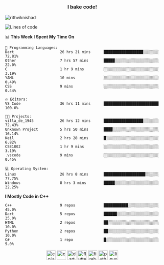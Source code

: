 <h3 align="center">I bake code!</h3>

<p align="left"> <img src="https://komarev.com/ghpvc/?username=rithviknishad" alt="rithviknishad" /> </p>

<!--START_SECTION:waka-->
![Lines of code](https://img.shields.io/badge/From%20Hello%20World%20I%27ve%20Written-688265%20lines%20of%20code-blue)

📊 **This Week I Spent My Time On** 

```text
💬 Programming Languages: 
Dart                     26 hrs 21 mins      ██████████████████░░░░░░░   72.81% 
Other                    7 hrs 57 mins       █████░░░░░░░░░░░░░░░░░░░░   22.0% 
C                        1 hr 9 mins         ░░░░░░░░░░░░░░░░░░░░░░░░░   3.19% 
YAML                     10 mins             ░░░░░░░░░░░░░░░░░░░░░░░░░   0.49% 
CSS                      9 mins              ░░░░░░░░░░░░░░░░░░░░░░░░░   0.44%

🔥 Editors: 
VS Code                  36 hrs 11 mins      █████████████████████████   100.0%

🐱‍💻 Projects: 
villa_de_1945            26 hrs 12 mins      ██████████████████░░░░░░░   72.43% 
Unknown Project          5 hrs 50 mins       ████░░░░░░░░░░░░░░░░░░░░░   16.14% 
Keil                     2 hrs 28 mins       █░░░░░░░░░░░░░░░░░░░░░░░░   6.82% 
CSE1002                  1 hr 9 mins         ░░░░░░░░░░░░░░░░░░░░░░░░░   3.19% 
.vscode                  9 mins              ░░░░░░░░░░░░░░░░░░░░░░░░░   0.45%

💻 Operating System: 
Linux                    28 hrs 8 mins       ███████████████████░░░░░░   77.75% 
Windows                  8 hrs 3 mins        █████░░░░░░░░░░░░░░░░░░░░   22.25%

```

**I Mostly Code in C++** 

```text
C++                      9 repos             ███████████░░░░░░░░░░░░░░   45.0% 
Dart                     5 repos             ██████░░░░░░░░░░░░░░░░░░░   25.0% 
HTML                     2 repos             ██░░░░░░░░░░░░░░░░░░░░░░░   10.0% 
Python                   2 repos             ██░░░░░░░░░░░░░░░░░░░░░░░   10.0% 
C#                       1 repo              █░░░░░░░░░░░░░░░░░░░░░░░░   5.0%

```



<!--END_SECTION:waka-->

<p align="center">
  <img src="https://devicons.github.io/devicon/devicon.git/icons/cplusplus/cplusplus-original.svg" alt="cplusplus" width="30" height="30"/>
  <img src="https://devicons.github.io/devicon/devicon.git/icons/c/c-original.svg" alt="c" width="30" height="30"/>
  <img src="https://www.vectorlogo.zone/logos/dartlang/dartlang-icon.svg" alt="dart" width="30" height="30"/>
  <img src="https://www.vectorlogo.zone/logos/flutterio/flutterio-icon.svg" alt="flutter" width="30" height="30"/> 
  <img src="https://www.vectorlogo.zone/logos/firebase/firebase-icon.svg" alt="firebase" width="30" height="30"/> 
  <img src="https://devicons.github.io/devicon/devicon.git/icons/python/python-original.svg" alt="python" width="30" height="30"/> 
  <img src="https://devicons.github.io/devicon/devicon.git/icons/linux/linux-original.svg" alt="linux" width="30" height="30"/> 
</p>
